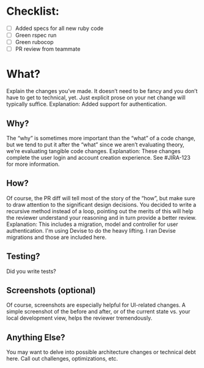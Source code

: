 # Checklist:

- [ ] Added specs for all new ruby code
- [ ] Green rspec run
- [ ] Green rubocop
- [ ] PR review from teammate

# What?
Explain the changes you’ve made. It doesn’t need to be fancy and you don’t have to get to technical, yet. Just explicit prose on your net change will typically suffice.
Explanation: Added support for authentication. 

## Why?
The “why” is sometimes more important than the “what” of a code change, but we tend to put it after the “what” since we aren’t evaluating theory, we’re evaluating tangible code changes.
Explanation: These changes complete the user login and account creation experience. See #JIRA-123 for more information.

## How?
Of course, the PR diff will tell most of the story of the “how”, but make sure to draw attention to the significant design decisions. You decided to write a recursive method instead of a loop, pointing out the merits of this will help the reviewer understand your reasoning and in turn provide a better review.
Explanation: This includes a migration, model and controller for user authentication. I'm using Devise to do the heavy lifting. I ran Devise migrations and those are included here.

## Testing?
Did you write tests?

## Screenshots (optional)
Of course, screenshots are especially helpful for UI-related changes. A simple screenshot of the before and after, or of the current state vs. your local development view, helps the reviewer tremendously.

## Anything Else?
You may want to delve into possible architecture changes or technical debt here. Call out challenges, optimizations, etc.


